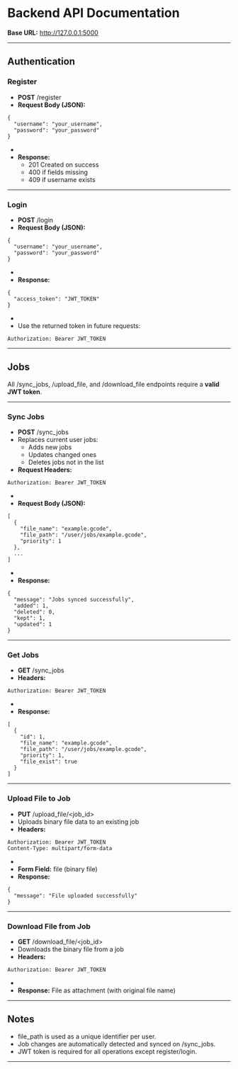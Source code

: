 # **Backend API Documentation**

**Base URL:** http://127.0.0.1:5000

---

## **Authentication**

### **Register**

- **POST** /register
- **Request Body (JSON):**

```
{
  "username": "your_username",
  "password": "your_password"
}
```

- 
- **Response:**
    - 201 Created on success
    - 400 if fields missing
    - 409 if username exists

---

### **Login**

- **POST** /login
- **Request Body (JSON):**

```
{
  "username": "your_username",
  "password": "your_password"
}
```

- 
- **Response:**

```
{
  "access_token": "JWT_TOKEN"
}
```

- 
- Use the returned token in future requests:

```
Authorization: Bearer JWT_TOKEN
```

---

## **Jobs**

All /sync_jobs, /upload_file, and /download_file endpoints require a **valid JWT token**.

---

### **Sync Jobs**

- **POST** /sync_jobs
- Replaces current user jobs:
    - Adds new jobs
    - Updates changed ones
    - Deletes jobs not in the list
- **Request Headers:**

```
Authorization: Bearer JWT_TOKEN
```

- 
- **Request Body (JSON):**

```
[
  {
    "file_name": "example.gcode",
    "file_path": "/user/jobs/example.gcode",
    "priority": 1
  },
  ...
]
```

- 
- **Response:**

```
{
  "message": "Jobs synced successfully",
  "added": 1,
  "deleted": 0,
  "kept": 1,
  "updated": 1
}
```

---

### **Get Jobs**

- **GET** /sync_jobs
- **Headers:**

```
Authorization: Bearer JWT_TOKEN
```

- 
- **Response:**

```
[
  {
    "id": 1,
    "file_name": "example.gcode",
    "file_path": "/user/jobs/example.gcode",
    "priority": 1,
    "file_exist": true
  }
]
```

---

### **Upload File to Job**

- **PUT** /upload_file/<job_id>
- Uploads binary file data to an existing job
- **Headers:**

```
Authorization: Bearer JWT_TOKEN
Content-Type: multipart/form-data
```

- 
- **Form Field:** file (binary file)
- **Response:**

```
{
  "message": "File uploaded successfully"
}
```

---

### **Download File from Job**

- **GET** /download_file/<job_id>
- Downloads the binary file from a job
- **Headers:**

```
Authorization: Bearer JWT_TOKEN
```

- 
- **Response:** File as attachment (with original file name)

---

## **Notes**

- file_path is used as a unique identifier per user.
- Job changes are automatically detected and synced on /sync_jobs.
- JWT token is required for all operations except register/login.

---
